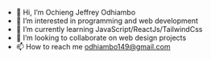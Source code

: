 - 👋 Hi, I’m Ochieng Jeffrey Odhiambo
- 👀 I’m interested in programming and web development
- 🌱 I’m currently learning JavaScript/ReactJs/TailwindCss
- 💞️ I’m looking to collaborate on web design projects
- 📫 How to reach me odhiambo149@gmail.com

<!---
OJO65/OJO65 is a ✨ special ✨ repository because its `README.md` (this file) appears on your GitHub profile.
You can click the Preview link to take a look at your changes.
--->
